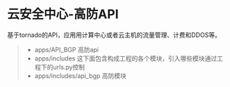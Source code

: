 # 云安全中心-高防API

基于tornado的API，应用用计算中心或者云主机的流量管理、计费和DDOS等。


> - apps/API_BGP   高防api
> - apps/includes   这下面包含构成工程的各个模块，引入哪些模块通过工程下的urls.py控制
> - apps/includes/api_bgp   高防模块
